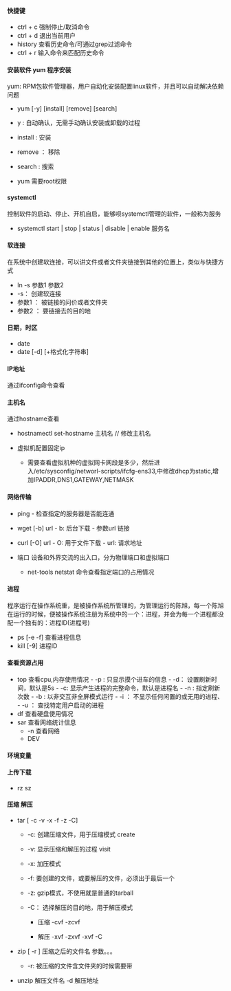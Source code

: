 
#### 快捷键
   - ctrl + c 强制停止/取消命令
   - ctrl + d 退出当前用户
   - history 查看历史命令/可通过grep过滤命令
   - ctrl + r 输入命令来匹配历史命令


#### 安装软件  yum 程序安装

  yum: RPM包软件管理器，用户自动化安装配置linux软件，并且可以自动解决依赖问题

  - yum [-y] [install] [remove] [search]

   - y : 自动确认，无需手动确认安装或卸载的过程
   - install : 安装
   - remove ： 移除
   - search :  搜索
 -  yum 需要root权限


 #### systemctl
  控制软件的启动、停止、开机自启，能够呗systemctl管理的软件，一般称为服务

  - systemctl start | stop | status | disable | enable 服务名

#### 软连接
 在系统中创建软连接，可以讲文件或者文件夹链接到其他的位置上，类似与快捷方式

 - ln -s 参数1 参数2
  - -s： 创建软连接
  - 参数1 ： 被链接的问价或者文件夹
  - 参数2 ： 要链接去的目的地

#### 日期，时区
 - date
  - date [-d] [+格式化字符串]

#### IP地址
  通过ifconfig命令查看

#### 主机名
 通过hostname查看

 - hostnamectl set-hostname 主机名    // 修改主机名


 - 虚拟机配置固定ip
   - 需要查看虚拟机种的虚拟网卡网段是多少，然后进入/etc/sysconfig/networl-scripts/ifcfg-ens33,中修改dhcp为static,增加IPADDR,DNS1,GATEWAY,NETMASK


  #### 网络传输
   - ping
    - 检查指定的服务器是否能连通
   - wget [-b] url
    - b: 后台下载
    - 参数url   链接
   - curl [-O] url
    - O: 用于文件下载
    - url: 请求地址


  - 端口
    设备和外界交流的出入口，分为物理端口和虚拟端口

    - net-tools
      netstat 命令查看指定端口的占用情况

#### 进程
程序运行在操作系统重，是被操作系统所管理的，为管理运行的陈旭，每一个陈旭在运行的时候，便被操作系统注册为系统中的一个：进程，并会为每一个进程都没配一个独有的：进程ID(进程号)
 - ps [-e -f]
 查看进程信息
 - kill [-9] 进程ID

#### 查看资源占用
   - top  查看cpu,内存使用情况
    - -p : 只显示摸个进车的信息
    - -d： 设置刷新时间，默认是5s
    - -c: 显示产生进程的完整命令，默认是进程名
    - -n : 指定刷新次数
    - -b : 以非交互非全屏模式运行
    - -i ： 不显示任何闲置的或无用的进程、
    - -u ： 查找特定用户启动的进程
  - df 查看硬盘使用情况
  - sar 查看网络统计信息
    - -n 查看网络
    - DEV


#### 环境变量

#### 上传下载

  - rz sz

#### 压缩  解压
 - tar  [ -c -v -x -f -z -C]
   - -c: 创建压缩文件，用于压缩模式   create
   - -v: 显示压缩和解压的过程   visit
   - -x: 加压模式
   - -f: 要创建的文件，或要解压的文件，必须出于最后一个
   - -z: gzip模式，不使用就是普通的tarball
   - -C： 选择解压的目的地，用于解压模式


      - 压缩     -cvf   -zcvf

      - 解压     -xvf   -zxvf   -xvf  -C
 - zip [ -r ] 压缩之后的文件名  参数。。。

   - -r: 被压缩的文件含文件夹的时候需要带
 - unzip 解压文件名 -d 解压地址




